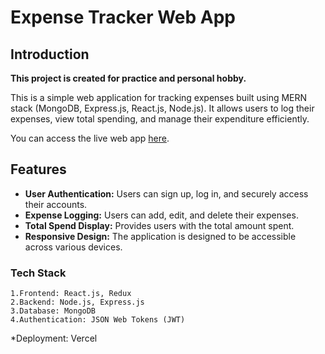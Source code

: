 # Expense Tracker Web App

## Introduction

**This project is created for practice and personal hobby.**

This is a simple web application for tracking expenses built using MERN stack (MongoDB, Express.js, React.js, Node.js). It allows users to log their expenses, view total spending, and manage their expenditure efficiently.

You can access the live web app [here](https://expense-frontend-beta.vercel.app/).

## Features

- **User Authentication:** Users can sign up, log in, and securely access their accounts.
- **Expense Logging:** Users can add, edit, and delete their expenses.
- **Total Spend Display:** Provides users with the total amount spent.
- **Responsive Design:** The application is designed to be accessible across various devices.

### Tech Stack
    1.Frontend: React.js, Redux 
    2.Backend: Node.js, Express.js
    3.Database: MongoDB
    4.Authentication: JSON Web Tokens (JWT)
*Deployment: Vercel